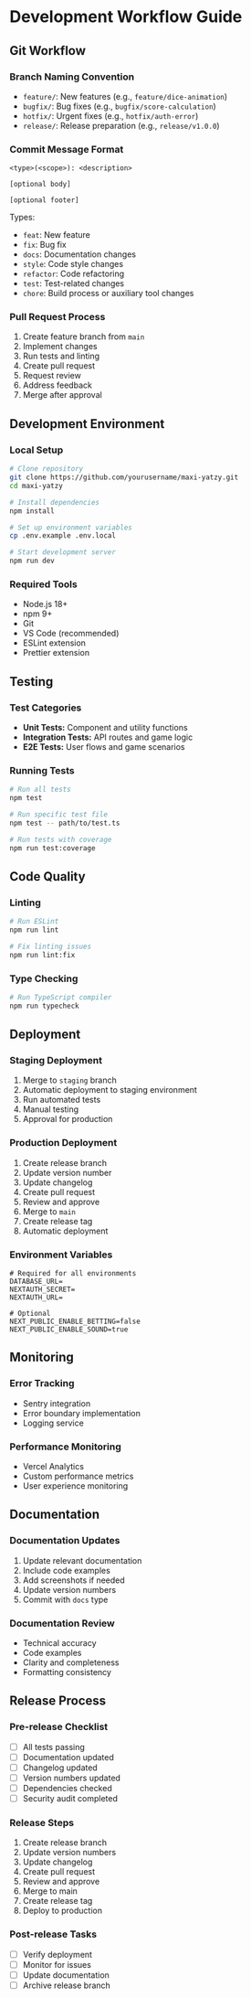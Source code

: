 # Development Workflow Guide

## Git Workflow

### Branch Naming Convention
- `feature/`: New features (e.g., `feature/dice-animation`)
- `bugfix/`: Bug fixes (e.g., `bugfix/score-calculation`)
- `hotfix/`: Urgent fixes (e.g., `hotfix/auth-error`)
- `release/`: Release preparation (e.g., `release/v1.0.0`)

### Commit Message Format
```
<type>(<scope>): <description>

[optional body]

[optional footer]
```

Types:
- `feat`: New feature
- `fix`: Bug fix
- `docs`: Documentation changes
- `style`: Code style changes
- `refactor`: Code refactoring
- `test`: Test-related changes
- `chore`: Build process or auxiliary tool changes

### Pull Request Process
1. Create feature branch from `main`
2. Implement changes
3. Run tests and linting
4. Create pull request
5. Request review
6. Address feedback
7. Merge after approval

## Development Environment

### Local Setup
```bash
# Clone repository
git clone https://github.com/yourusername/maxi-yatzy.git
cd maxi-yatzy

# Install dependencies
npm install

# Set up environment variables
cp .env.example .env.local

# Start development server
npm run dev
```

### Required Tools
- Node.js 18+
- npm 9+
- Git
- VS Code (recommended)
- ESLint extension
- Prettier extension

## Testing

### Test Categories
- **Unit Tests:** Component and utility functions
- **Integration Tests:** API routes and game logic
- **E2E Tests:** User flows and game scenarios

### Running Tests
```bash
# Run all tests
npm test

# Run specific test file
npm test -- path/to/test.ts

# Run tests with coverage
npm run test:coverage
```

## Code Quality

### Linting
```bash
# Run ESLint
npm run lint

# Fix linting issues
npm run lint:fix
```

### Type Checking
```bash
# Run TypeScript compiler
npm run typecheck
```

## Deployment

### Staging Deployment
1. Merge to `staging` branch
2. Automatic deployment to staging environment
3. Run automated tests
4. Manual testing
5. Approval for production

### Production Deployment
1. Create release branch
2. Update version number
3. Update changelog
4. Create pull request
5. Review and approve
6. Merge to `main`
7. Create release tag
8. Automatic deployment

### Environment Variables
```env
# Required for all environments
DATABASE_URL=
NEXTAUTH_SECRET=
NEXTAUTH_URL=

# Optional
NEXT_PUBLIC_ENABLE_BETTING=false
NEXT_PUBLIC_ENABLE_SOUND=true
```

## Monitoring

### Error Tracking
- Sentry integration
- Error boundary implementation
- Logging service

### Performance Monitoring
- Vercel Analytics
- Custom performance metrics
- User experience monitoring

## Documentation

### Documentation Updates
1. Update relevant documentation
2. Include code examples
3. Add screenshots if needed
4. Update version numbers
5. Commit with `docs` type

### Documentation Review
- Technical accuracy
- Code examples
- Clarity and completeness
- Formatting consistency

## Release Process

### Pre-release Checklist
- [ ] All tests passing
- [ ] Documentation updated
- [ ] Changelog updated
- [ ] Version numbers updated
- [ ] Dependencies checked
- [ ] Security audit completed

### Release Steps
1. Create release branch
2. Update version numbers
3. Update changelog
4. Create pull request
5. Review and approve
6. Merge to main
7. Create release tag
8. Deploy to production

### Post-release Tasks
- [ ] Verify deployment
- [ ] Monitor for issues
- [ ] Update documentation
- [ ] Archive release branch 
